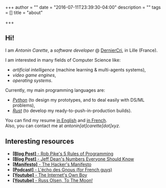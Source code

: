 +++
author = ""
date = "2016-07-11T23:39:30-04:00"
description = ""
tags = []
title = "about"

+++

## Hi!

I am <em>Antonin Carette</em>, a <em>software developer</em> @ [DernierCri](https://derniercri.io), in Lille (France).

I am interested in many fields of Computer Science like:

* <em>artificial intelligence</em> (machine learning & multi-agents systems),
* <em>video game engines</em>,
* <em>operating systems</em>.

Currently, my main programming languages are:

* <em>[Python](https://www.python.org)</em> (to design my prototypes, and to deal easily with DS/ML problems),  
* <em>[Rust](https://rust-lang.org)</em> (to develop my ready-to-push-in-production builds).

You can find my resume [in English](/CV_Carette_Antonin_EN.pdf) and [in French](/CV_Carette_Antonin_FR.pdf).  
Also, you can contact me at _antonin[at]carette[dot]xyz_.

## Interesting resources
* [**[Blog Post]** - Rob Pike's 5 Rules of Programming](http://users.ece.utexas.edu/~adnan/pike.html)
* [**[Blog Post]** - Jeff Dean's Numbers Everyone Should Know](http://highscalability.com/numbers-everyone-should-know)
* [**[Manifesto]** - The Hacker's Manifesto](https://www.usc.edu/~douglast/202/lecture23/manifesto.html)
* [**[Podcast]** - L'écho des Gnous (for French guys)](http://ludovic.grossard.fr/feed/podcast/lecho-des-gnous)
* [**[Youtube]** - The Internet's Own Boy](https://www.youtube.com/watch?v=9vz06QO3UkQ)
* [**[Youtube]** - Russ Olsen, To The Moon!](https://www.youtube.com/watch?v=4Sso4HtvJsw)

